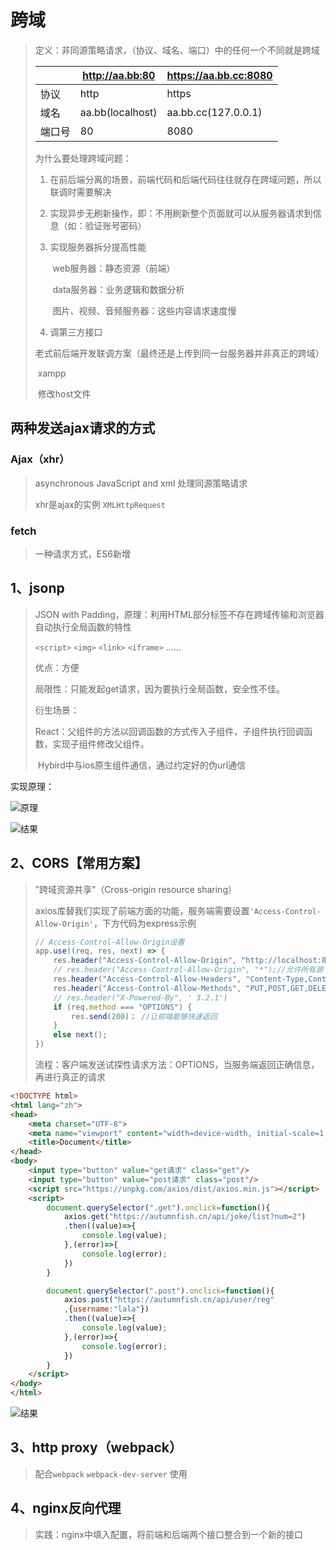 # 跨域

> 定义：非同源策略请求，（协议、域名、端口）中的任何一个不同就是跨域
>
> |        | http://aa.bb:80  | https://aa.bb.cc:8080 |
> | ------ | ---------------- | --------------------- |
> | 协议   | http             | https                 |
> | 域名   | aa.bb(localhost) | aa.bb.cc(127.0.0.1)   |
> | 端口号 | 80               | 8080                  |
>
> 为什么要处理跨域问题：
>
> 1. 在前后端分离的场景，前端代码和后端代码往往就存在跨域问题，所以联调时需要解决
>
> 2. 实现异步无刷新操作，即：不用刷新整个页面就可以从服务器请求到信息（如：验证账号密码）
>
> 3. 实现服务器拆分提高性能
>
>     ​	web服务器：静态资源（前端）
>
>     ​	data服务器：业务逻辑和数据分析
>
>     ​	图片、视频、音频服务器：这些内容请求速度慢
>
> 4. 调第三方接口
>
> 老式前后端开发联调方案（最终还是上传到同一台服务器并非真正的跨域）
>
> ​	xampp
>
> ​	修改host文件

## 两种发送ajax请求的方式

### Ajax（xhr）

> asynchronous JavaScript and xml 处理同源策略请求
>
> xhr是ajax的实例  `XMLHttpRequest`

### fetch

> 一种请求方式，ES6新增

## 1、jsonp

> JSON with Padding，原理：利用HTML部分标签不存在跨域传输和浏览器自动执行全局函数的特性
>
> `<script>`
> `<img>`
> `<link>`
> `<iframe>`
>   ……
>
> 优点：方便
>
> 局限性：只能发起get请求，因为要执行全局函数，安全性不佳。
>
> 衍生场景：
>
> ​	React：父组件的方法以回调函数的方式传入子组件，子组件执行回调函数，实现子组件修改父组件。
>
> ​	Hybird中与ios原生组件通信，通过约定好的伪url通信


实现原理：

![原理](https://zoulam-pic-repo.oss-cn-beijing.aliyuncs.com/img/image-20200814221008696.png)



![结果](https://zoulam-pic-repo.oss-cn-beijing.aliyuncs.com/img/image-20200814223400214.png)



## 2、CORS【常用方案】

> ”跨域资源共享”（Cross-origin resource sharing）
>
> ​	axios库替我们实现了前端方面的功能，服务端需要设置`'Access-Control-Allow-Origin'`，下方代码为express示例
>
> ```JavaScript
> // Access-Control-Allow-Origin设置
> app.use((req, res, next) => {
>     res.header("Access-Control-Allow-Origin", "http://localhost:8000");//允许源 还有一种是填入 *
>     // res.header("Access-Control-Allow-Origin", "*");//允许所有源（就不能携带cookie），不安全
>     res.header("Access-Control-Allow-Headers", "Content-Type,Content-Length, Authorization, Accept,X-Requested-With");
>     res.header("Access-Control-Allow-Methods", "PUT,POST,GET,DELETE,OPTIONS");//允许请求的方法
>     // res.header("X-Powered-By", ' 3.2.1')
>     if (req.method === "OPTIONS") {
>         res.send(200)； //让前端能够快速返回
>     }
>     else next();
> })
> ```
>
> 流程：客户端发送试探性请求方法：OPTIONS，当服务端返回正确信息，再进行真正的请求

```html
<!DOCTYPE html>
<html lang="zh">
<head>
    <meta charset="UTF-8">
    <meta name="viewport" content="width=device-width, initial-scale=1.0">
    <title>Document</title>
</head>
<body>
    <input type="button" value="get请求" class="get"/>
    <input type="button" value="post请求" class="post"/>
    <script src="https://unpkg.com/axios/dist/axios.min.js"></script>
    <script>
        document.querySelector(".get").onclick=function(){
            axios.get("https://autumnfish.cn/api/joke/list?num=2")
            .then((value)=>{
                console.log(value);
            },(error)=>{
                console.log(error);
            })
        }

        document.querySelector(".post").onclick=function(){
            axios.post("https://autumnfish.cn/api/user/reg"
            ,{username:"lala"})
            .then((value)=>{
                console.log(value);
            },(error)=>{
                console.log(error);
            })
        }
    </script>
</body>
</html>
```

![结果](https://zoulam-pic-repo.oss-cn-beijing.aliyuncs.com/img/image-20200814230844794.png)

## 3、http proxy（webpack）

> 配合`webpack` `webpack-dev-server` 使用

## 4、nginx反向代理

> 实践：nginx中填入配置，将前端和后端两个接口整合到一个新的接口

